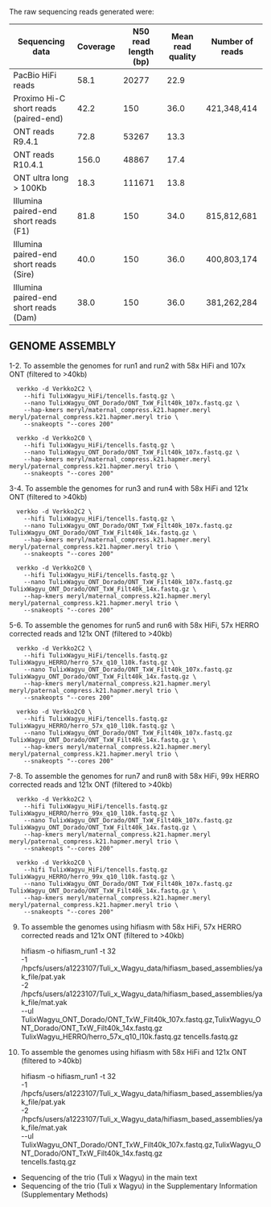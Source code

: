 The raw sequencing reads generated were:

| Sequencing   data                        |  Coverage       | N50 read length (bp) |  Mean read quality              | Number of reads      |
|------------------------------------------|-----------------|----------------------|---------------------------------|----------------------|
| PacBio HiFi reads                        |           58.1  | 20277                |                           22.9  |                      |
| Proximo Hi-C short reads   (paired-end)  |           42.2  | 150                  |                           36.0  |         421,348,414  |
| ONT reads R9.4.1                         |           72.8  | 53267                |                           13.3  |                      |
| ONT reads R10.4.1                        |         156.0   | 48867                |                           17.4  |                      |
| ONT ultra long > 100Kb                   |       18.3      | 111671               |                           13.8  |                      |
| Illumina paired-end short   reads (F1)   |           81.8  | 150                  |                           34.0  |         815,812,681  |
| Illumina paired-end short   reads (Sire) |           40.0  | 150                  |                           36.0  |         400,803,174  |
| Illumina paired-end short   reads (Dam)  |           38.0  | 150                  |                           36.0  |         381,262,284  |

## GENOME ASSEMBLY

1-2. To assemble the genomes for run1 and run2 with 58x HiFi and 107x ONT (filtered to >40kb)

      verkko -d Verkko2C2 \
        --hifi TulixWagyu_HiFi/tencells.fastq.gz \
        --nano TulixWagyu_ONT_Dorado/ONT_TxW_Filt40k_107x.fastq.gz \
        --hap-kmers meryl/maternal_compress.k21.hapmer.meryl meryl/paternal_compress.k21.hapmer.meryl trio \
        --snakeopts "--cores 200"

      verkko -d Verkko2C0 \
        --hifi TulixWagyu_HiFi/tencells.fastq.gz \
        --nano TulixWagyu_ONT_Dorado/ONT_TxW_Filt40k_107x.fastq.gz \
        --hap-kmers meryl/maternal_compress.k21.hapmer.meryl meryl/paternal_compress.k21.hapmer.meryl trio \
        --snakeopts "--cores 200"

3-4. To assemble the genomes for run3 and run4 with 58x HiFi and 121x ONT (filtered to >40kb)

      verkko -d Verkko2C2 \
        --hifi TulixWagyu_HiFi/tencells.fastq.gz \
        --nano TulixWagyu_ONT_Dorado/ONT_TxW_Filt40k_107x.fastq.gz TulixWagyu_ONT_Dorado/ONT_TxW_Filt40k_14x.fastq.gz \
        --hap-kmers meryl/maternal_compress.k21.hapmer.meryl meryl/paternal_compress.k21.hapmer.meryl trio \
        --snakeopts "--cores 200"

      verkko -d Verkko2C0 \
        --hifi TulixWagyu_HiFi/tencells.fastq.gz \
        --nano TulixWagyu_ONT_Dorado/ONT_TxW_Filt40k_107x.fastq.gz TulixWagyu_ONT_Dorado/ONT_TxW_Filt40k_14x.fastq.gz \
        --hap-kmers meryl/maternal_compress.k21.hapmer.meryl meryl/paternal_compress.k21.hapmer.meryl trio \
        --snakeopts "--cores 200"

5-6. To assemble the genomes for run5 and run6 with 58x HiFi, 57x HERRO corrected reads and 121x ONT (filtered to >40kb)

      verkko -d Verkko2C2 \
        --hifi TulixWagyu_HiFi/tencells.fastq.gz TulixWagyu_HERRO/herro_57x_q10_l10k.fastq.gz \
        --nano TulixWagyu_ONT_Dorado/ONT_TxW_Filt40k_107x.fastq.gz TulixWagyu_ONT_Dorado/ONT_TxW_Filt40k_14x.fastq.gz \
        --hap-kmers meryl/maternal_compress.k21.hapmer.meryl meryl/paternal_compress.k21.hapmer.meryl trio \
        --snakeopts "--cores 200"

      verkko -d Verkko2C0 \
        --hifi TulixWagyu_HiFi/tencells.fastq.gz TulixWagyu_HERRO/herro_57x_q10_l10k.fastq.gz \
        --nano TulixWagyu_ONT_Dorado/ONT_TxW_Filt40k_107x.fastq.gz TulixWagyu_ONT_Dorado/ONT_TxW_Filt40k_14x.fastq.gz \
        --hap-kmers meryl/maternal_compress.k21.hapmer.meryl meryl/paternal_compress.k21.hapmer.meryl trio \
        --snakeopts "--cores 200"

7-8. To assemble the genomes for run7 and run8 with 58x HiFi, 99x HERRO corrected reads and 121x ONT (filtered to >40kb)

      verkko -d Verkko2C2 \
        --hifi TulixWagyu_HiFi/tencells.fastq.gz TulixWagyu_HERRO/herro_99x_q10_l10k.fastq.gz \
        --nano TulixWagyu_ONT_Dorado/ONT_TxW_Filt40k_107x.fastq.gz TulixWagyu_ONT_Dorado/ONT_TxW_Filt40k_14x.fastq.gz \
        --hap-kmers meryl/maternal_compress.k21.hapmer.meryl meryl/paternal_compress.k21.hapmer.meryl trio \
        --snakeopts "--cores 200"

      verkko -d Verkko2C0 \
        --hifi TulixWagyu_HiFi/tencells.fastq.gz TulixWagyu_HERRO/herro_99x_q10_l10k.fastq.gz \
        --nano TulixWagyu_ONT_Dorado/ONT_TxW_Filt40k_107x.fastq.gz TulixWagyu_ONT_Dorado/ONT_TxW_Filt40k_14x.fastq.gz \
        --hap-kmers meryl/maternal_compress.k21.hapmer.meryl meryl/paternal_compress.k21.hapmer.meryl trio \
        --snakeopts "--cores 200"

9. To assemble the genomes using hifiasm with 58x HiFi, 57x HERRO corrected reads and 121x ONT (filtered to >40kb)

      hifiasm -o hifiasm_run1 -t 32 \
        -1 /hpcfs/users/a1223107/Tuli_x_Wagyu_data/hifiasm_based_assemblies/yak_file/pat.yak \
        -2 /hpcfs/users/a1223107/Tuli_x_Wagyu_data/hifiasm_based_assemblies/yak_file/mat.yak \
        --ul TulixWagyu_ONT_Dorado/ONT_TxW_Filt40k_107x.fastq.gz,TulixWagyu_ONT_Dorado/ONT_TxW_Filt40k_14x.fastq.gz \
         TulixWagyu_HERRO/herro_57x_q10_l10k.fastq.gz tencells.fastq.gz

9. To assemble the genomes using hifiasm with 58x HiFi and 121x ONT (filtered to >40kb)

      hifiasm -o hifiasm_run1 -t 32 \
        -1 /hpcfs/users/a1223107/Tuli_x_Wagyu_data/hifiasm_based_assemblies/yak_file/pat.yak \
        -2 /hpcfs/users/a1223107/Tuli_x_Wagyu_data/hifiasm_based_assemblies/yak_file/mat.yak \
        --ul TulixWagyu_ONT_Dorado/ONT_TxW_Filt40k_107x.fastq.gz,TulixWagyu_ONT_Dorado/ONT_TxW_Filt40k_14x.fastq.gz \
         tencells.fastq.gz

- Sequencing of the trio (Tuli x Wagyu) in the main text    
- Sequencing of the trio (Tuli x Wagyu) in the Supplementary Information (Supplementary Methods)
